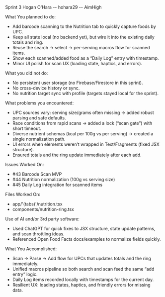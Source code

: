 Sprint 3 
Hogan O'Hara -- hohara29 -- AimHigh

What You planned to do:
  - Add barcode scanning to the Nutrition tab to quickly capture foods by UPC.
  - Keep all state local (no backend yet), but wire it into the existing daily totals and ring.
  - Reuse the search → select → per-serving macros flow for scanned items.
  - Show each scanned/added food as a “Daily Log” entry with timestamp.
  - Minor UI polish for scan UX (loading state, haptics, and errors).

What you did not do:
  - No persistent user storage (no Firebase/Firestore in this sprint).
  - No cross-device history or sync.
  - No nutrition target sync with profile (targets stayed local for the sprint).

What problems you encountered:
  - UPC sources vary: serving size/grams often missing → added robust parsing and safe defaults.
  - Race conditions from rapid scans → added a lock (“scan gate”) with short timeout.
  - Diverse nutrient schemas (kcal per 100g vs per serving) → created a single normalization path.
  - UI errors when elements weren’t wrapped in Text/Fragments (fixed JSX structure).
  - Ensured totals and the ring update immediately after each add.

Issues Worked On: 
  - #43 Barcode Scan MVP
  - #44 Nutrition normalization (100g vs serving size)
  - #45 Daily Log integration for scanned items

Files Worked On: 
  - app/'(tabs)'/nutrition.tsx
  - components/nutrition-ring.tsx

Use of AI and/or 3rd party software: 

  - Used ChatGPT for quick fixes to JSX structure, state update patterns, and scan throttling ideas.
  - Referenced Open Food Facts docs/examples to normalize fields quickly.

What You Accomplished:
  - Scan → Parse → Add flow for UPCs that updates totals and the ring immediately.
  - Unified macros pipeline so both search and scan feed the same “add entry” logic.
  - Daily Log items recorded locally with timestamps for the current day.
  - Resilient UX: loading states, haptics, and friendly errors for missing data.
